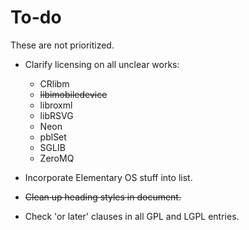 # To-do #

These are not prioritized.

* Clarify licensing on all unclear works:

  * CRlibm
  * ~~libimobiledevice~~
  * libroxml
  * libRSVG
  * Neon
  * pblSet
  * SGLIB
  * ZeroMQ

* Incorporate Elementary OS stuff into list.
* ~~Clean up heading styles in document.~~
* Check 'or later' clauses in all GPL and LGPL entries.
